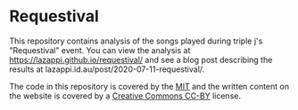 # Requestival

This repository contains analysis of the songs played during triple j's
"Requestival" event. You can view the analysis at
https://lazappi.github.io/requestival/ and see a blog post describing the
results at lazappi.id.au/post/2020-07-11-requestival/.

The code in this repository is covered by the [MIT][mit] and the written content
on the website is covered by a [Creative Commons CC-BY][cc] license.

[mit]: https://choosealicense.com/licenses/mit/ "MIT License"
[cc]: https://creativecommons.org/licenses/by/4.0/ "CC-BY License"
